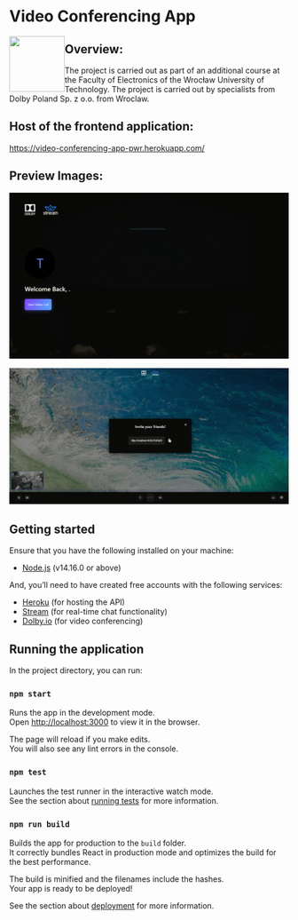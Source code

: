 # Video Conferencing App  <br/>




<img align="left" width="100" height="100" src="https://icons-for-free.com/iconfiles/png/512/design+development+facebook+framework+mobile+react+icon-1320165723839064798.png"> 



## Overview:

The project is carried out as part of an additional course at the Faculty of Electronics of the Wrocław University of Technology. The project is carried out by specialists from Dolby Poland Sp. z o.o. from Wroclaw.


## Host of the frontend application:

https://video-conferencing-app-pwr.herokuapp.com/  <br/>

## Preview Images:

![Welcome](img/welcome.png?raw=true "Preview welcome screen")

![Preview Image](img/preview.png?raw=true "Preview Image")

## Getting started

Ensure that you have the following installed on your machine:

* [ Node.js](https://nodejs.org/en/) (v14.16.0 or above)

And, you’ll need to have created free accounts with the following services:

* [Heroku](https://signup.heroku.com/login) (for hosting the API)  
* [Stream](https://getstream.io/chat/) (for real-time chat functionality)
* [Dolby.io](https://auth.dolby.io/realms/Dolby.io/protocol/openid-connect/auth?client_id=dolby-io-website&redirect_uri=https%3A%2F%2Fdolby.io%2Fdashboard&state=651dfb2b-136c-45b4-930b-7719d5e1a7ce&response_mode=fragment&response_type=code&scope=openid&nonce=90ab9c07-a5d8-4b5a-be77-ab47cf93bc18) (for video conferencing)


## Running the application

In the project directory, you can run:

### `npm start`

Runs the app in the development mode.\
Open [http://localhost:3000](http://localhost:3000) to view it in the browser.

The page will reload if you make edits.\
You will also see any lint errors in the console.

### `npm test`

Launches the test runner in the interactive watch mode.<br>
See the section about [running tests](https://facebook.github.io/create-react-app/docs/running-tests) for more information.

### `npm run build`

Builds the app for production to the `build` folder.<br>
It correctly bundles React in production mode and optimizes the build for the best performance.

The build is minified and the filenames include the hashes.<br>
Your app is ready to be deployed!

See the section about [deployment](https://facebook.github.io/create-react-app/docs/deployment) for more information.
